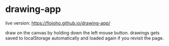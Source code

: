 # drawing-app

live version: https://flojoho.github.io/drawing-app/

draw on the canvas by holding down the left mouse button. drawings gets saved to localStorage automatically and loaded again if you revisit the page.
